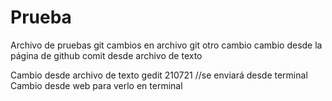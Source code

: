 # Prueba
Archivo de pruebas git
cambios en archivo git
otro cambio
cambio desde la página de github
comit desde archivo de texto

Cambio desde archivo de texto gedit 210721 //se enviará desde terminal
Cambio desde web para verlo en terminal

